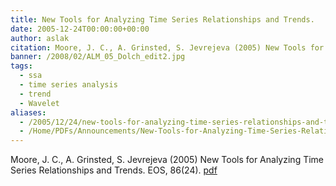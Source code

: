 ```yaml
---
title: New Tools for Analyzing Time Series Relationships and Trends.
date: 2005-12-24T00:00:00+00:00
author: aslak
citation: Moore, J. C., A. Grinsted, S. Jevrejeva (2005) New Tools for Analyzing Time Series Relationships and Trends. EOS, 86(24).
banner: /2008/02/ALM_05_Dolch_edit2.jpg
tags:
  - ssa
  - time series analysis
  - trend
  - Wavelet
aliases:
  - /2005/12/24/new-tools-for-analyzing-time-series-relationships-and-trends/
  - /Home/PDFs/Announcements/New-Tools-for-Analyzing-Time-Series-Relationships-and-Trends-
---
```

Moore, J. C., A. Grinsted, S. Jevrejeva (2005) New Tools for Analyzing Time Series Relationships and Trends. EOS, 86(24). [pdf](/pdf/moore-eos05_stat_tools.pdf)
